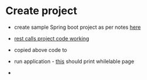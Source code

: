 
# Create project

- create sample Spring boot project as per notes [here](https://github.com/njain51/cascade/blob/master/ReadMe.md)

- [rest calls project code working](https://github.com/njain51/springrest)
- copied above code to 
- run application - [this](http://localhost:8080/) should print whilelable page 

- 